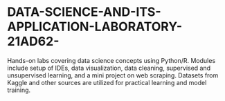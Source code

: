 # DATA-SCIENCE-AND-ITS-APPLICATION-LABORATORY-21AD62-
Hands-on labs covering data science concepts using Python/R. Modules include setup of IDEs, data visualization, data cleaning, supervised and unsupervised learning, and a mini project on web scraping. Datasets from Kaggle and other sources are utilized for practical learning and model training.
